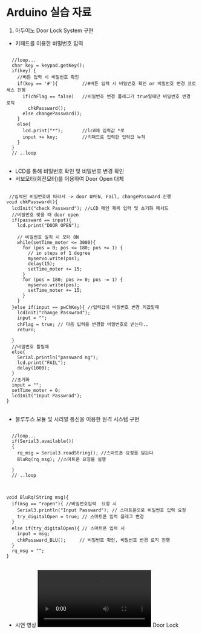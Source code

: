 # Arduino 실습 자료
1. 아두이노 Door Lock System 구현
  - 키패드를 이용한 비밀번호 입력
<pre>
<code>
  //loop...
  char key = keypad.getKey(); 
  if(key) {
    //버튼 입력 시 비밀번호 확인 
    if(key == '#'){         //#버튼 입력 시 비밀번호 확인 or 비밀번호 변경 프로세스 진행
      if(chFlag == false)   //비밀번호 변경 플레그가 true일때만 비밀번호 변경 로직
        chkPassward();
      else changePassward();
    }
    else{
      lcd.print("*");       //lcd에 입력값 *로 
      input += key;         //키패드로 입력한 입력값 누적
    }
  }
  // ..loop
</code>
</pre>
  - LCD를 통해 비밀번호 확인 및 비밀번호 변경 확인
  - 서보모터(회전모터)를 이용하여 Door Open 대체
<pre>
<code>
 //입력된 비밀번호에 따라서 -> door OPEN, Fail, changePassward 진행
void chkPassward(){  
  lcdInit("check Passward"); //LCD 메인 제목 입력 및 초기화 메서드
  //비밀번호 맞을 때 door open
  if(passward == input){
    lcd.print("DOOR OPEN");
    
    // 비밀번호 일치 시 모터 ON
    while(setTime_moter <= 3000){
      for (pos = 0; pos <= 180; pos += 1) { 
        // in steps of 1 degree
        myservo.write(pos);             
        delay(15);                    
        setTime_moter += 15;
      }
      for (pos = 180; pos >= 0; pos -= 1) { 
        myservo.write(pos);              
        setTime_moter += 15;                   
      }
    }
  }else if(input == pwChKey){ //입력값이 비밀번호 변경 키값일때
    lcdInit("change Passwrad");
    input = "";
    chFlag = true; // 다음 입력을 변경할 비밀번호로 받는다..
    return;

  }
  //비밀번호 틀릴때 
  else{
    Serial.println("passward ng");
    lcd.print("FAIL");
    delay(1000);
  }
  //초기화
  input = "";
  setTime_moter = 0;
  lcdInit("Input Passwrad");
}
</code>
</pre>
 
  - 블루투스 모듈 및 시리얼 통신을 이용한 원격 시스템 구현
<pre>
<code>
  //loop...
  if(Serial3.available())
  {                                
    rq_msg = Serial3.readString(); //스마트폰 요청을 담는다
    BluRq(rq_msg); //스마트폰 요청을 실행

  }
  // ..loop
</code>
</pre>
<pre>
<code>
void BluRq(String msg){
  if(msg == "ropen"){ //비밀번호입력  요청 시
    Serial3.println("Input Passward"); // 스마트폰으로 비밀번호 입력 요청
    try_digitalOpen = true; // 스마트폰 입력 플레그 변경
  }
  else if(try_digitalOpen){ // 스마트폰 입력 시
    input = msg;           
    chkPassward_BLU();     // 비밀번호 확인, 비밀번호 변경 로직 진행
  }
  rq_msg = "";
}
</code>
</pre>

- 시연 영상
 ![Door Lock](https://github.com/JongWon112/Arduino/blob/main/KakaoTalk_20230227_172952279.mp4)
Door Lock 
